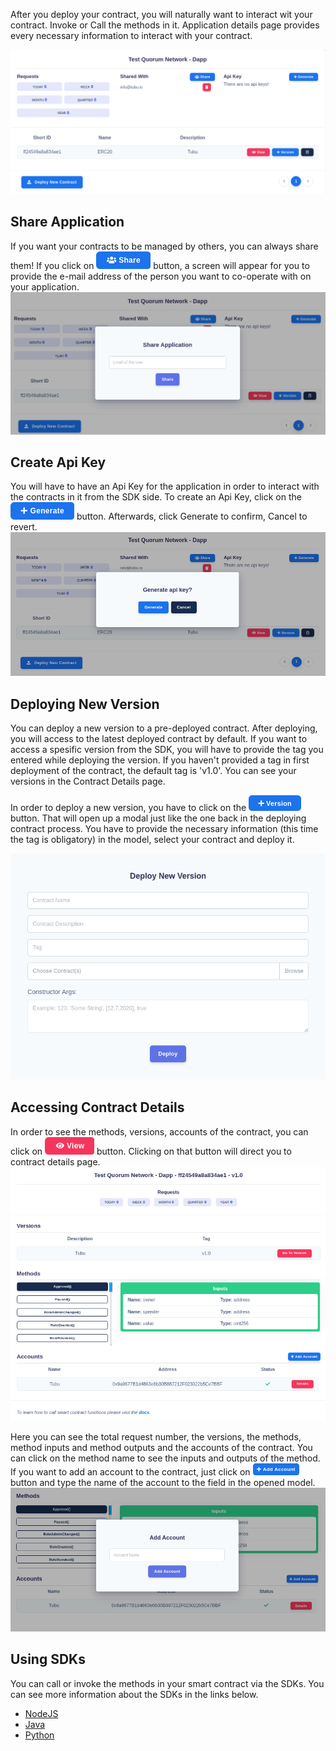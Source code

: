 After you deploy your contract, you will naturally want to interact wit your contract. Invoke or Call the methods in it.
Application details page provides every necessary information to interact with your contract.

![](_media/create_first_app/application_details.png)


## Share Application
If you want your contracts to be managed by others, you can always share them! If you click on ![](_media/interact_smart_contract/share_btn.png ':size=70') button, a screen will appear for you to provide the e-mail address of the person you want to co-operate with on your application. 
![](_media/interact_smart_contract/share_app.png)

## Create Api Key
You will have to have an Api Key for the application in order to interact with the contracts in it from the SDK side. To create an Api Key, click on the ![](_media/interact_smart_contract/generate_btn.png ':size=80') button. Afterwards, click Generate to confirm, Cancel to revert.
![](_media/interact_smart_contract/generate_api_key.png)



## Deploying New Version 
You can deploy a new version to a pre-deployed contract. After deploying, you will access to the latest deployed contract by default. If you want to access a spesific version from the SDK, you will have to provide the tag you entered while deploying the version. If you haven't provided a tag in first deployment of the contract, the default tag is 'v1.0'. You can see your versions in the Contract Details page. 

In order to deploy a new version, you have to click on the ![](_media/interact_smart_contract/version_btn.png ':size=80') button. That will open up a modal just like the one back in the deploying contract process. You have to provide the necessary information (this time the tag is obligatory) in the model, select your contract and deploy it. 

![](_media/interact_smart_contract/deploy_version.png)


## Accessing Contract Details
In order to see the methods, versions, accounts of the contract, you can click on ![](_media/interact_smart_contract/view_btn.png ':size=60') button. Clicking on that button will direct you to contract details page.
![](_media/interact_smart_contract/contract_details.png)

Here you can see the total request number, the versions, the methods, method inputs and method outputs and the accounts of the contract. You can click on the method name to see the inputs and outputs of the method. If you want to add an account to the contract, just click on  ![](_media/interact_smart_contract/add_acc_btn.png ':size=80') button and type the name of the account to the field in the opened model.
![](_media/interact_smart_contract/add_acc.png)



## Using SDKs
You can call or invoke the methods in your smart contract via the SDKs. You can see more information about the SDKs in the links below.

  - [NodeJS](/node)
  - [Java](/java)
  - [Python](/python)